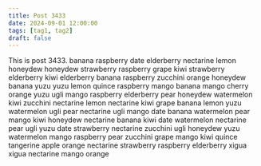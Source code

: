 ```yaml
---
title: Post 3433
date: 2024-09-01 12:00:00
tags: [tag1, tag2]
draft: false
---
```

This is post 3433.
banana
raspberry
date
elderberry
nectarine
lemon
honeydew
honeydew
strawberry
raspberry
grape
kiwi
strawberry
elderberry
kiwi
elderberry
banana
raspberry
zucchini
orange
honeydew
banana
yuzu
yuzu
lemon
quince
raspberry
mango
banana
mango
cherry
orange
yuzu
ugli
mango
raspberry
elderberry
pear
honeydew
watermelon
kiwi
zucchini
nectarine
lemon
nectarine
kiwi
grape
banana
lemon
yuzu
watermelon
ugli
pear
nectarine
ugli
mango
date
banana
watermelon
pear
mango
kiwi
honeydew
nectarine
banana
kiwi
date
watermelon
nectarine
pear
ugli
yuzu
date
strawberry
nectarine
zucchini
ugli
honeydew
yuzu
watermelon
mango
raspberry
pear
zucchini
grape
mango
kiwi
quince
tangerine
apple
orange
nectarine
strawberry
raspberry
elderberry
xigua
xigua
nectarine
mango
orange
